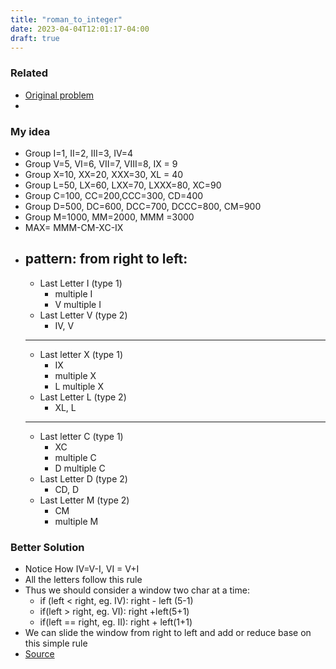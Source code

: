 ```yaml
---
title: "roman_to_integer"
date: 2023-04-04T12:01:17-04:00
draft: true
---
```


### Related
- [Original problem](https://leetcode.com/problems/roman-to-integer/)
- 

### My idea
- Group I=1, II=2, III=3, IV=4
- Group V=5, VI=6, VII=7, VIII=8, IX = 9
- Group X=10, XX=20, XXX=30, XL = 40
- Group L=50, LX=60, LXX=70, LXXX=80, XC=90
- Group C=100, CC=200,CCC=300, CD=400
- Group D=500, DC=600, DCC=700, DCCC=800, CM=900
- Group M=1000, MM=2000, MMM =3000
- MAX= MMM-CM-XC-IX
- pattern: from right to left:
  ---
  - Last Letter I (type 1)
    - multiple I
    - V multiple I
  - Last Letter V (type 2)
    - IV, V
  ---
  - Last letter X (type 1)
    - IX
    - multiple X
    - L multiple X
  - Last Letter L (type 2)
    - XL, L
  ---
  - Last letter C (type 1)
    - XC
    - multiple C
    - D multiple C
  - Last Letter D (type 2)
    - CD, D
  - Last Letter M (type 2)
    - CM
    - multiple M
### Better Solution
- Notice How IV=V-I, VI = V+I
- All the letters follow this rule
- Thus we should consider a window two char at a time:
  - if (left < right, eg. IV): right - left (5-1)
  - if(left > right, eg. VI): right +left(5+1)
  - if(left == right, eg. II): right + left(1+1)
- We can slide the window from right to left and add or reduce base on this simple rule
- [Source](/static/cpp/roman_to_integer.cpp)
